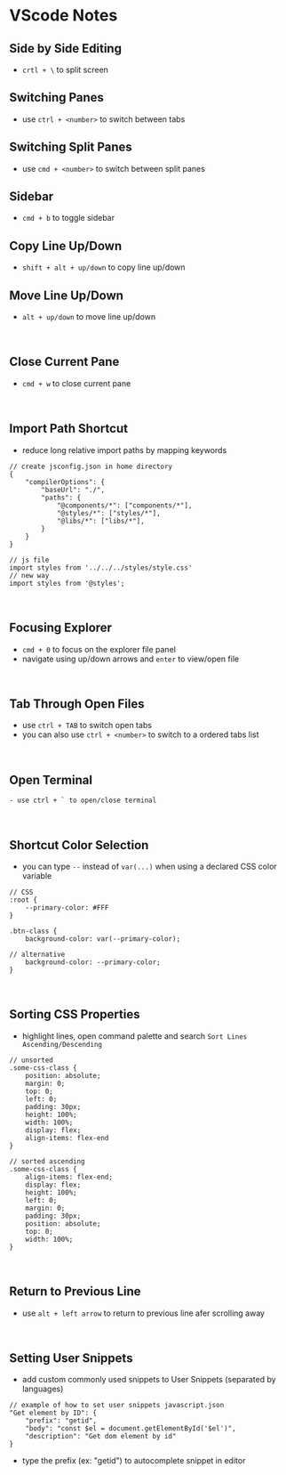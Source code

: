 # VScode Notes

## Side by Side Editing
- `crtl + \` to split screen

## Switching Panes
- use `ctrl + <number>` to switch between tabs

## Switching Split Panes
- use `cmd + <number>` to switch between split panes

## Sidebar
- `cmd + b` to toggle sidebar

## Copy Line Up/Down
- `shift + alt + up/down` to copy line up/down

## Move Line Up/Down
- `alt + up/down` to move line up/down
<br>

## Close Current Pane
- `cmd + w` to close current pane
<br>

## Import Path Shortcut
- reduce long relative import paths by mapping keywords
```
// create jsconfig.json in home directory
{
	"compilerOptions": {
		"baseUrl": "./",
		"paths": {
			"@components/*": ["components/*"],
			"@styles/*": ["styles/*"],
			"@libs/*": ["libs/*"],
		}
	}
}

// js file
import styles from '../../../styles/style.css'
// new way
import styles from '@styles';
```
<br>

## Focusing Explorer
- `cmd + 0` to focus on the explorer file panel
- navigate using up/down arrows and `enter` to view/open file
<br>

## Tab Through Open Files
- use `ctrl + TAB` to switch open tabs
- you can also use `ctrl + <number>` to switch to a ordered tabs list
<br>

## Open Terminal
```
- use ctrl + ` to open/close terminal
```
<br>

## Shortcut Color Selection
- you can type `--` instead of `var(...)` when using a declared CSS color variable
```
// CSS
:root {
	--primary-color: #FFF
}

.btn-class {
	background-color: var(--primary-color);

// alternative
	background-color: --primary-color;
}
```
<br>

## Sorting CSS Properties
- highlight lines, open command palette and search `Sort Lines Ascending/Descending`

```
// unsorted
.some-css-class {
	position: absolute;
	margin: 0;
	top: 0;
	left: 0;
	padding: 30px;
	height: 100%;
	width: 100%;
	display: flex;
	align-items: flex-end
}

// sorted ascending
.some-css-class {
	align-items: flex-end;
	display: flex;
	height: 100%;
	left: 0;
	margin: 0;
	padding: 30px;
	position: absolute;
	top: 0;
	width: 100%;
}
```
<br>

## Return to Previous Line
- use `alt + left arrow` to return to previous line afer scrolling away
<br>

## Setting User Snippets
- add custom commonly used snippets to User Snippets (separated by languages)
```
// example of how to set user snippets javascript.json
"Get element by ID": {
	"prefix": "getid",
	"body": "const $el = document.getElementById('$el')",
	"description": "Get dom element by id"
}
```
- type the prefix (ex: "getid") to autocomplete snippet in editor
<br>
